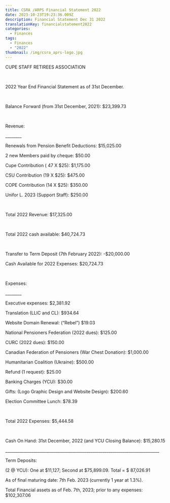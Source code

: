 ```yaml
---
title: CSRA /ARPS Financial Statement 2022
date: 2023-10-23T19:23:36.009Z
description: Financial Statement Dec 31 2022
translationKey: financialstatement2022
categories:
  - Finances
tags:
  - Finances
  - "2022"
thumbnail: /img/csra_aprs-logo.jpg
---
```



CUPE STAFF RETIREES ASSOCIATION

 

2022 Year End Financial Statement as of 31st December.

 

Balance Forward (from 31st December, 2021): $23,399.73

 

Revenue:

\_\_\_\_\_\_\_\_

Renewals from Pension Benefit Deductions: $15,025.00

2 new Members paid by cheque: $50.00

Cupe Contribution ( 47 X $25): $1,175.00

CSU Contribution (19 X $25): $475.00

COPE Contribution (14 X $25): $350.00

Unifor L. 2023 (Support Staff): $250.00

 

Total 2022 Revenue: $17,325.00

 

Total 2022 cash available: $40,724.73

 

Transfer to Term Deposit (7th February 2022): -$20,000.00

Cash Available for 2022 Expenses: $20,724.73

 

Expenses:

\_\_\_\_\_\_\_\_

Executive expenses: $2,381.92

Translation (LLIC and CL): $934.64

Website Domain Renewal: (“Rebel”) $19.03

National Pensioners Federation (2022 dues): $125.00

CURC (2022 dues): $150.00

Canadian Federation of Pensioners (War Chest Donation): $1,000.00

Humanitarian Coalition (Ukraine): $500.00

Refund (1 request): $25.00

Banking Charges (YCU): $30.00

Gifts: (Logo Graphic Design and Website Design): $200.60

Election Committee Lunch: $78.39

 

Total 2022 Expenses: $5,444.58

 

Cash On Hand: 31st December, 2022 (and YCU Closing Balance): $15,280.15

\_\_\_\_\_\_\_\_\_\_\_\_\_\_\_\_\_\_\_\_\_\_\_\_\_\_\_\_\_\_\_\_\_\_\_\_\_\_\_\_\_\_\_\_\_\_\_\_\_\_\_\_\_\_\_\_\_\_\_\_\_\_\_\_\_\_\_\_\_\_\_\_\_\_\_\_

Term Deposits:

(2 @ YCU): One at $11,127; Second at $75,899.09. Total = $ 87,026.91

As of final maturing date: 7th Feb. 2023 (currently 1 year at 1.3%).

Total Financial assets as of Feb. 7th, 2023; prior to any expenses: $102,307.06